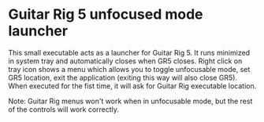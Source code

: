 ﻿# Guitar Rig 5 unfocused mode launcher

This small executable acts as a launcher for Guitar Rig 5.
It runs minimized in system tray and automatically closes when GR5 closes.
Right click on tray icon shows a menu which allows you to toggle unfocusable mode, set GR5 location, exit the application (exiting this way will also close GR5).
When executed for the fist time, it will ask for Guitar Rig executable location.

Note: Guitar Rig menus won't work when in unfocusable mode, but the rest of the controls will work correctly.